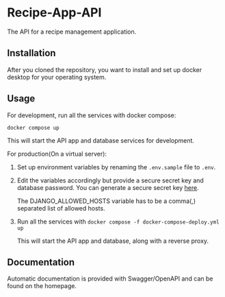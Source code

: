 # Recipe-App-API

The API for a recipe management application.

## Installation

After you cloned the repository, you want to install and set up docker desktop for your operating system.

## Usage

For development, run all the services with docker compose:

`docker compose up`

This will start the API app and database services for development.

For production(On a virtual server):

1. Set up environment variables by renaming the `.env.sample` file to `.env`.

2. Edit the variables accordingly but provide a secure secret key and database password. You can generate a secure secret key [here](https://djecrety.ir/).

    The DJANGO_ALLOWED_HOSTS variable has to be a comma(,) separated list of allowed hosts.

3. Run all the services with `docker compose -f docker-compose-deploy.yml up`

    This will start the API app and database, along with a reverse proxy.

## Documentation

Automatic documentation is provided with Swagger/OpenAPI and can be found on the homepage.
